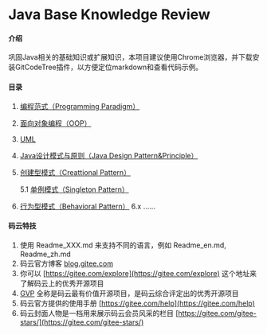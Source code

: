 # Java Base Knowledge Review

#### 介绍
巩固Java相关的基础知识或扩展知识，本项目建议使用Chrome浏览器，并下载安装GitCodeTree插件，以方便定位markdown和查看代码示例。

#### 目录
1. [编程范式（Programming Paradigm）](/src/main/java/com/biwin/basics/knowledge/1.Programming%20Paradigm.md)
2. [面向对象编程（OOP）](/src/main/java/com/biwin/basics/knowledge/2.OOP.md)
3. [UML](/src/main/java/com/biwin/basics/knowledge/3.UML.md)
4. [Java设计模式与原则（Java Design Pattern&Principle）](/src/main/java/com/biwin/designpattern/4.Java%20Design%20Pattern&Principle.md)
5. [创建型模式（Creattional Pattern）](/src/main/java/com/biwin/designpattern/creattionalpattern/5.Creattional%20Pattern.md)

    5.1 [单例模式（Singleton Pattern）](/src/main/java/com/biwin/designpattern/creattionalpattern/singleton/5.1.Singleton.md)
    
6. [行为型模式（Behavioral Pattern）](/src/main/java/com/biwin/designpattern/behavioralpattern/6.Behavioral%20Pattern.md)
6.x …… 



#### 码云特技

1. 使用 Readme\_XXX.md 来支持不同的语言，例如 Readme\_en.md, Readme\_zh.md
2. 码云官方博客 [blog.gitee.com](https://blog.gitee.com)
3. 你可以 [https://gitee.com/explore](https://gitee.com/explore) 这个地址来了解码云上的优秀开源项目
4. [GVP](https://gitee.com/gvp) 全称是码云最有价值开源项目，是码云综合评定出的优秀开源项目
5. 码云官方提供的使用手册 [https://gitee.com/help](https://gitee.com/help)
6. 码云封面人物是一档用来展示码云会员风采的栏目 [https://gitee.com/gitee-stars/](https://gitee.com/gitee-stars/)